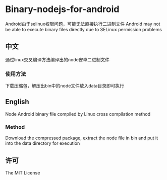 # Binary-nodejs-for-android
Android由于selinux权限问题，可能无法直接执行二进制文件
Android may not be able to execute binary files directly due to SELinux permission problems
## 中文
通过linux交叉编译方法编译出的node安卓二进制文件
### 使用方法
下载压缩包，解压出bin中的node文件放入data目录即可执行
## English
Node Android binary file compiled by Linux cross compilation method
### Method
Download the compressed package, extract the node file in bin and put it into the data directory for execution
## 许可
The MIT License
